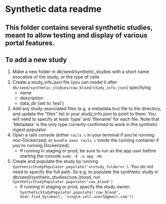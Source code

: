 # Synthetic data readme

## This folder contains several synthetic studies, meant to allow testing and display of various portal features.

## To add a new study
1. Make a new folder in db/seed/synthetic_studies with a short name evocative of the study, or the type of cells
2. Create a study_info.json file (you can model it after `db/seed/synthetic_studies/cow_blood/study_info.json`) specifying
     * name
     * description
     * data_dir (set to 'test')
3. Add any study-associated files (e.g. a metadata.tsv) file to the directory, and update the "files" list in your study_info.json to point to them.  You will need to specify at least 'type' and 'filename' for each file.  Note that 'Metadata' is the only type currenty confirmed to work in the synthetic ingest populator
4. Open a rails console (either `rails c` in your terminal if you're running non-Dockerized, or `bundle exec rails c` inside the running container if you're running Dockerized).
     * If running in staging or prod, be sure to run as the app user before starting the console `sudo -E -u app -Hs`
5. Create and populate the study by running `SyntheticStudyPopulator.populate('<<study_folder>>')`.  You do not need to specify the full path.  So e.g. to populate the synthtetic study in db/seed/synthetic_studies/cow_blood, run `SyntheticStudyPopulator.populate('cow_blood')`
     * If running in staging or prod, specify the study owner: `SyntheticStudyPopulator.populate('cow_blood', User.find_by(email: 'single.cell.user1@gmail.com'))`

